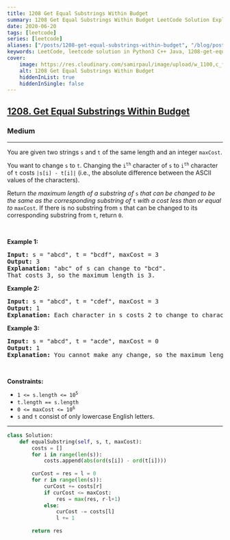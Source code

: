 ```yaml
---
title: 1208 Get Equal Substrings Within Budget
summary: 1208 Get Equal Substrings Within Budget LeetCode Solution Explained
date: 2020-06-20
tags: [leetcode]
series: [leetcode]
aliases: ["/posts/1208-get-equal-substrings-within-budget", "/blog/posts/1208-get-equal-substrings-within-budget", "/1208-get-equal-substrings-within-budget"]
keywords: LeetCode, leetcode solution in Python3 C++ Java, 1208-get-equal-substrings-within-budget solution
cover:
    image: https://res.cloudinary.com/samirpaul/image/upload/w_1100,c_fit,co_rgb:FFFFFF,l_text:Arial_70_bold:1208 Get Equal Substrings Within Budget/problem-solving.webp
    alt: 1208 Get Equal Substrings Within Budget
    hiddenInList: true
    hiddenInSingle: false
---
```



<h2><a href="https://leetcode.com/problems/get-equal-substrings-within-budget/">1208. Get Equal Substrings Within Budget</a></h2><h3>Medium</h3><hr><div><p>You are given two strings <code>s</code> and <code>t</code> of the same length and an integer <code>maxCost</code>.</p>

<p>You want to change <code>s</code> to <code>t</code>. Changing the <code>i<sup>th</sup></code> character of <code>s</code> to <code>i<sup>th</sup></code> character of <code>t</code> costs <code>|s[i] - t[i]|</code> (i.e., the absolute difference between the ASCII values of the characters).</p>

<p>Return <em>the maximum length of a substring of </em><code>s</code><em> that can be changed to be the same as the corresponding substring of </em><code>t</code><em> with a cost less than or equal to </em><code>maxCost</code>. If there is no substring from <code>s</code> that can be changed to its corresponding substring from <code>t</code>, return <code>0</code>.</p>

<p>&nbsp;</p>
<p><strong class="example">Example 1:</strong></p>

<pre><strong>Input:</strong> s = "abcd", t = "bcdf", maxCost = 3
<strong>Output:</strong> 3
<strong>Explanation:</strong> "abc" of s can change to "bcd".
That costs 3, so the maximum length is 3.
</pre>

<p><strong class="example">Example 2:</strong></p>

<pre><strong>Input:</strong> s = "abcd", t = "cdef", maxCost = 3
<strong>Output:</strong> 1
<strong>Explanation:</strong> Each character in s costs 2 to change to character in t,  so the maximum length is 1.
</pre>

<p><strong class="example">Example 3:</strong></p>

<pre><strong>Input:</strong> s = "abcd", t = "acde", maxCost = 0
<strong>Output:</strong> 1
<strong>Explanation:</strong> You cannot make any change, so the maximum length is 1.
</pre>

<p>&nbsp;</p>
<p><strong>Constraints:</strong></p>

<ul>
	<li><code>1 &lt;= s.length &lt;= 10<sup>5</sup></code></li>
	<li><code>t.length == s.length</code></li>
	<li><code>0 &lt;= maxCost &lt;= 10<sup>6</sup></code></li>
	<li><code>s</code> and <code>t</code> consist of only lowercase English letters.</li>
</ul>
</div>

---




```python
class Solution:
    def equalSubstring(self, s, t, maxCost):
        costs = []
        for i in range(len(s)):
            costs.append(abs(ord(s[i]) - ord(t[i])))
        
        curCost = res = l = 0
        for r in range(len(s)):
            curCost += costs[r]
            if curCost <= maxCost:
                res = max(res, r-l+1)
            else:
                curCost -= costs[l]
                l += 1
        
        return res
```
